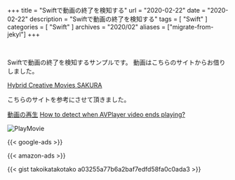 +++
title =  "Swiftで動画の終了を検知する"
url = "2020-02-22"
date = "2020-02-22"
description = "Swiftで動画の終了を検知する"
tags = [
    "Swift"
]
categories = [
    "Swift"
]
archives = "2020/02"
aliases = ["migrate-from-jekyl"]
+++

<br>

Swiftで動画の終了を検知するサンプルです。
動画はこちらのサイトからお借りしました。

[Hybrid Creative Movies SAKURA](https://www.home-movie.biz/free_movie.html)

こちらのサイトを参考にさせて頂きました。

[動画の再生](https://docs.fabo.io/swift/avfoundation/006_avfoundation.html)
[How to detect when AVPlayer video ends playing?](https://stackoverflow.com/questions/29386531/how-to-detect-when-avplayer-video-ends-playing)

![PlayMovie](1.gif)

<!-- Google Ads -->
{{< google-ads >}}

<!-- Amazon Ads -->
{{< amazon-ads >}}

{{< gist takoikatakotako a03255a77b6a2baf7edfd58fa0c0ada3 >}}
